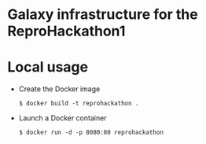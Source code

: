 Galaxy infrastructure for the ReproHackathon1
=============================================

# Local usage 

- Create the Docker image

    ```
    $ docker build -t reprohackathon .
    ```

- Launch a Docker container

    ```
    $ docker run -d -p 8080:80 reprohackathon
    ```
